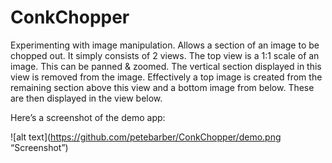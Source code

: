 # ConkChopper
Experimenting with image manipulation. Allows a section of an image to be chopped out. It simply consists of 2 views. The top view is a 1:1 scale of an image. This can be panned & zoomed. The vertical section displayed in this view is removed from the image. Effectively a top image is created from the remaining section above this view and a bottom image from below. These are then displayed in the view below.

Here’s a screenshot of the demo app:

![alt text](https://github.com/petebarber/ConkChopper/demo.png “Screenshot”)
